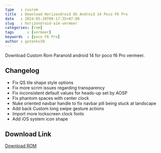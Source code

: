 ```yaml
---
type   : cusrom
title  : Download Horizondroid OS Android 14 Poco F6 Pro
date   : 2024-05-28T09:17:35+07:00
slug   : horizondroid-a14-vermeer
categories: [rom]
tags      : [vermeer]
keywords  : [poco F6 Pro]
author : gotenksIN
---
```


Download Custom Rom Paranoid android 14  for poco f6 Pro vermeer.

## Changelog
- Fix QS tile shape style options
- Fix more scrim issues regarding transparency
- Fix inconsistent default values for heads-up set by AOSP
- Fix phantom spaces with center clock
- Nuke oriented navbar handle to fix navbar pill being stuck at landscape 
- Add back Custom long swipe gesture actions
- Import more lockscreen clock fonts
- Add iOS system icon shape

## Download Link
[Download ROM](/)

